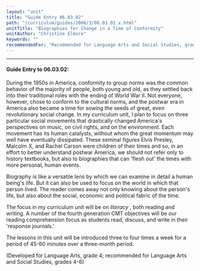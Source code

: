 ```yaml
---
layout: "unit"
title: "Guide Entry 06.03.02"
path: "/curriculum/guides/2006/3/06.03.02.x.html"
unitTitle: "Biographies for Change in a Time of Conformity"
unitAuthor: "Christine Elmore"
keywords: ""
recommendedFor: "Recommended for Language Arts and Social Studies, grades 4-6."
---
```

<body>
<hr/>
<h4>
Guide Entry to 06.03.02:
</h4>
<p>
During the 1950s in America, conformity to group norms was the common behavior of the majority of people, both young and old, as they settled back into their traditional roles with the ending of World War II. Not everyone, however, chose to conform to the cultural norms, and the postwar era in America also became a time for sowing the seeds of great, even revolutionary social change. In my curriculum unit, I plan to focus on three particular social movements that drastically changed America's perspectives on music, on civil rights, and on the environment. Each movement has its human catalysts, without whom the great momentum may well have eventually dissipated. These seminal figures  Elvis Presley, Malcolm X, and Rachel Carson  were children of their times and so, in an effort to better understand postwar America, we should not refer only to history textbooks, but also to biographies that can 'flesh out' the times with more personal, human events.
</p>
<p>
Biography is like a versatile lens by which we can examine in detail a human being's life. But it can also be used to focus on the world in which that person lived. The reader comes away not only knowing about the person's life, but also about the social, economic and political fabric of the time.
</p>
<p>
The focus in my curriculum unit will be on
<i>
literacy
</i>
, both reading and writing. A number of the fourth generation CMT objectives will be our reading comprehension focus as students read, discuss, and write in their 'response journals.'
</p>
<p>
The lessons in this unit will be introduced three to four times a week for a period of 45-60 minutes over a three-month period.
</p>
<p>
(Developed for Language Arts, grade 4; recommended for Language Arts and Social Studies, grades 4-6)
</p>
</body>
